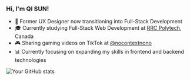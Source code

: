 ### Hi, I'm QI SUN!

- 💼 Former UX Designer now transitioning into Full-Stack Development
- 🎓 Currently studying Full-Stack Web Development at [RRC Polytech](https://www.rrc.ca), Canada  
- 🎮 Sharing gaming videos on TikTok at [@nocontextnono](https://www.tiktok.com/@nocontextnono) 
- 📊 Currently focusing on expanding my skills in frontend and backend technologies 

<!-- GitHub stats from https://github.com/anuraghazra/github-readme-stats -->
![Your GitHub stats](https://github-readme-stats.vercel.app/api?username=your-github-username&count_private=true&show_icons=true&theme=radical&hide_rank=false)
